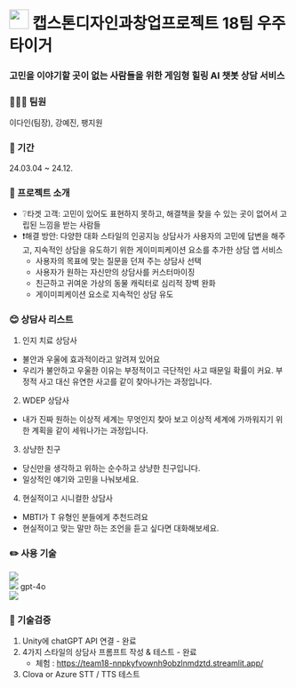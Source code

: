 # <img src="https://file.notion.so/f/f/814ce92c-f43f-4be5-b3c1-f67cf319bf48/c76f84d9-fd43-4733-8e7e-ddf5bfb4a88a/%EC%9A%B0%EC%A3%BC%ED%83%80%EC%9D%B4%EA%B1%B0_%EB%A1%9C%EA%B3%A0_black.png?id=5ae38cae-840c-4acd-bcf8-094ae7c5ea58&table=block&spaceId=814ce92c-f43f-4be5-b3c1-f67cf319bf48&expirationTimestamp=1718618400000&signature=BInsqRGl4ELkK69N2tcmCHO4nO0W11u9UhhPwXG2M6k&downloadName=%EC%9A%B0%EC%A3%BC%ED%83%80%EC%9D%B4%EA%B1%B0_%EB%A1%9C%EA%B3%A0_black.png" width="35"> 캡스톤디자인과창업프로젝트 18팀 우주타이거
### 고민을 이야기할 곳이 없는 사람들을 위한 게임형 힐링 AI 챗봇 상담 서비스

### 👩‍👧‍👧 팀원
이다인(팀장), 강예진, 팽지원
### 📆 기간
24.03.04 ~ 24.12.

### 📌 프로젝트 소개
+ ❔타겟 고객: 고민이 있어도 표현하지 못하고, 해결책을 찾을 수 있는 곳이 없어서 고립된 느낌을 받는 사람들
+ ❗해결 방안: 다양한 대화 스타일의 인공지능 상담사가 사용자의 고민에 답변을 해주고, 지속적인 상담을 유도하기 위한 게이미피케이션 요소를 추가한 상담 앱 서비스
  + 사용자의 목표에 맞는 질문을 던져 주는 상담사 선택
  + 사용자가 원하는 자신만의 상담사를 커스터마이징
  + 친근하고 귀여운 가상의 동물 캐릭터로 심리적 장벽 완화
  + 게이미피케이션 요소로 지속적인 상담 유도

### 😊 상담사 리스트
1. 인지 치료 상담사
  + 불안과 우울에 효과적이라고 알려져 있어요
  + 우리가 불안하고 우울한 이유는 부정적이고 극단적인 사고 때문일 확률이 커요. 부정적 사고 대신  유연한 사고를 같이 찾아나가는 과정입니다.

2. WDEP 상담사
  + 내가 진짜 원하는 이상적 세계는 무엇인지 찾아 보고 이상적 세계에 가까워지기 위한 계획을 같이 세워나가는 과정입니다. 

3. 상냥한 친구
  + 당신만을 생각하고 위하는 순수하고 상냥한 친구입니다.
  + 일상적인 얘기와 고민을 나눠보세요.

4. 현실적이고 시니컬한 상담사
  + MBTI가 T 유형인 분들에게 추천드려요
  + 현실적이고 맞는 말만 하는 조언을 듣고 싶다면 대화해보세요.

### ✏️ 사용 기술
<a href="https://unity.com/kr" target="_blank"><img src="https://img.shields.io/badge/Unity-100000?style=for-the-badge&logo=unity&logoColor=white"/></a><br>
<a href="https://openai.com/index/hello-gpt-4o/" target="_blank"><img src="https://img.shields.io/badge/OpenAI-412991?style=for-the-badge&logo=openai&logoColor=white"/></a> gpt-4o<br>
<img src="https://img.shields.io/badge/SQLite-07405E?style=for-the-badge&logo=sqlite&logoColor=white"/>

### 📝 기술검증
1. Unity에 chatGPT API 연결 - 완료
2. 4가지 스타일의 상담사 프롬프트 작성 & 테스트 - 완료
   + 체험 : https://team18-nnpkyfvownh9obzlnmdztd.streamlit.app/
3. Clova or Azure STT / TTS 테스트
